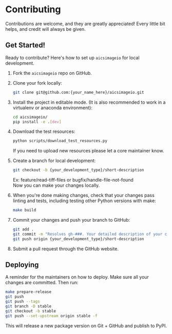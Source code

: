 # Contributing

Contributions are welcome, and they are greatly appreciated! Every little bit
helps, and credit will always be given.

## Get Started!
Ready to contribute? Here's how to set up `aicsimageio` for local development.

1. Fork the `aicsimageio` repo on GitHub.

2. Clone your fork locally:

    ```bash
    git clone git@github.com:{your_name_here}/aicsimageio.git
    ```

3. Install the project in editable mode.
(It is also recommended to work in a virtualenv or anaconda environment):

    ```bash
    cd aicsimageio/
    pip install -e .[dev]
    ```

4. Download the test resources:

    ```bash
    python scripts/download_test_resources.py
    ```

    If you need to upload new resources please let a core maintainer know.

5. Create a branch for local development:

    ```bash
    git checkout -b {your_development_type}/short-description
    ```

    Ex: feature/read-tiff-files or bugfix/handle-file-not-found<br>
    Now you can make your changes locally.

6. When you're done making changes, check that your changes pass linting and
   tests, including testing other Python versions with make:

    ```bash
    make build
    ```

7. Commit your changes and push your branch to GitHub:

    ```bash
    git add .
    git commit -m "Resolves gh-###. Your detailed description of your changes."
    git push origin {your_development_type}/short-description
    ```

8. Submit a pull request through the GitHub website.

## Deploying

A reminder for the maintainers on how to deploy.
Make sure all your changes are committed.
Then run:

```bash
make prepare-release
git push
git push --tags
git branch -D stable
git checkout -b stable
git push --set-upstream origin stable -f
```

This will release a new package version on Git + GitHub and publish to PyPI.
